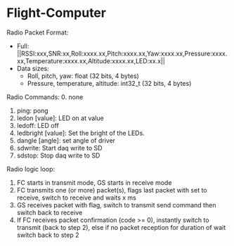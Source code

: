 # Flight-Computer

Radio Packet Format:

- Full: ||RSSI:xxx,SNR:xx,Roll:xxxx.xx,Pitch:xxxx.xx,Yaw:xxxx.xx,Pressure:xxxx.xx,Temperature:xxxx.xx,Altitude:xxxx.xx,LED:xx.x||
- Data sizes:
  - Roll, pitch, yaw: float (32 bits, 4 bytes)
  - Pressure, temperature, altitude: int32_t (32 bits, 4 bytes)

Radio Commands:
0. none
1. ping: pong
2. ledon [value]: LED on at value
3. ledoff: LED off
4. ledbright [value]: Set the bright of the LEDs. 
5. dangle [angle]: set angle of driver
6. sdwrite: Start daq write to SD
7. sdstop: Stop daq write to SD


Radio logic loop:
1. FC starts in transmit mode, GS starts in receive mode
2. FC transmits one (or more) packet(s), flags last packet with set to receive, switch to receive and waits x ms
3. GS receives packet with flag, switch to transmit send command then switch back to receive
4. If FC receives packet confirmation (code >= 0), instantly switch to transmit (back to step 2), else if no packet reception for duration of wait switch back to step 2
